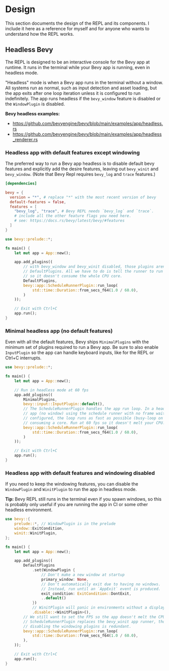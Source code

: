 # Design

This section documents the design of the REPL and its components. I include it
here as a reference for myself and for anyone who wants to understand how the
REPL works.

## Headless Bevy

The REPL is designed to be an interactive console for the Bevy app at runtime.
It runs in the terminal while your Bevy app is running, even in headless mode.

"Headless" mode is when a Bevy app runs in the terminal without a window. All
systems run as normal, such as input detection and asset loading, but the app
exits after one loop iteration unless it is configured to run indefinitely. The
app runs headless if the `bevy_window` feature is disabled or the `WindowPlugin`
is disabled.

**Bevy headless examples:**
- https://github.com/bevyengine/bevy/blob/main/examples/app/headless.rs
- https://github.com/bevyengine/bevy/blob/main/examples/app/headless_renderer.rs

### Headless app with default features except windowing

The preferred way to run a Bevy app headless is to disable default bevy features
and explicitly add the desire features, leaving out `bevy_winit` and
`bevy_window`. (Note that Bevy Repl requires `bevy_log` and `trace` features.)

```toml
[dependencies]

bevy = { 
  version = "*", # replace "*" with the most recent version of bevy
  default-features = false,
  features = [
    "bevy_log", "trace", # Bevy REPL needs `bevy_log` and `trace`.
    # include all the other feature flags you need here.
    # see: https://docs.rs/bevy/latest/bevy/#features
  ]
}
```

```rust
use bevy::prelude::*;

fn main() {
    let mut app = App::new();

    app.add_plugins((
        // with bevy_window and bevy_winit disabled, those plugins aren't in
        // DefaultPlugins. All we have to do is tell the runner to run at 60 fps
        // so it doesn't consume the whole CPU core.
        DefaultPlugins,
        bevy::app::ScheduleRunnerPlugin::run_loop(
            std::time::Duration::from_secs_f64(1.0 / 60.0),
        )
    ));

    // Exit with Ctrl+C
    app.run();
}
```

### Minimal headless app (no default features)

Even with all the default features, Bevy ships `MinimalPlugins` with the minimum
set of plugins required to run a Bevy app. Be sure to also enable `InputPlugin`
so the app can handle keyboard inputs, like for the REPL or Ctrl+C interrupts.

```rust
use bevy::prelude::*;

fn main() {
    let mut app = App::new();

    // Run in headless mode at 60 fps
    app.add_plugins((
        MinimalPlugins,
        bevy::input::InputPlugin::default(),
        // The ScheduleRunnerPlugin handles the app run loop. In a headless Bevy
        // app (no window) using the schedule runner with no frame wait
        // configured, the loop runs as fast as possible (busy-loop on native),
        // consuming a core. Run at 60 fps so it doesn't melt your CPU.
        bevy::app::ScheduleRunnerPlugin::run_loop(
            std::time::Duration::from_secs_f64(1.0 / 60.0),
        )
    ));

    // Exit with Ctrl+C
    app.run();
}
```

### Headless app with default features and windowing disabled

If you need to keep the windowing features, you can disable the `WindowPlugin`
and `WinitPlugin` to run the app in headless mode.

**Tip:** Bevy REPL still runs in the terminal even if you spawn windows, so this
is probably only useful if you are running the app in CI or some other headless
environment.

```rust
use bevy::{
    prelude::*, // WindowPlugin is in the prelude
    window::ExitCondition,
    winit::WinitPlugin,
};

fn main() {
    let mut app = App::new();

    app.add_plugins((
        DefaultPlugins
            .set(WindowPlugin {
                // Don't make a new window at startup
                primary_window: None,
                // Don’t automatically exit due to having no windows.
                // Instead, run until an `AppExit` event is produced.
                exit_condition: ExitCondition::DontExit,
                ..default()
            })
            // WinitPlugin will panic in environments without a display server.
            .disable::<WinitPlugin>(),
        // We still want to set the FPS so the app doesn't melt the CPU.
        // ScheduleRunnerPlugin replaces the bevy_winit app runner, though, so
        // disabling the windowing plugins is redundant.
        bevy::app::ScheduleRunnerPlugin::run_loop(
            std::time::Duration::from_secs_f64(1.0 / 60.0),
        ),
    ));

    // Exit with Ctrl+C
    app.run();
}
```
